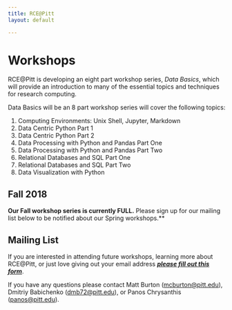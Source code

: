 ```yaml
---
title: RCE@Pitt
layout: default

---
```


# Workshops

RCE@Pitt is developing an eight part workshop series, *Data Basics*, which will provide an introduction to many of the essential topics and techniques for research computing.

Data Basics will be an 8 part workshop series will cover the following topics:

1. Computing Environments: Unix Shell, Jupyter, Markdown
2. Data Centric Python Part 1
3. Data Centric Python Part 2
4. Data Processing with Python and Pandas Part One
5. Data Processing with Python and Pandas Part Two
6. Relational Databases and SQL Part One
7. Relational Databases and SQL Part Two
8. Data Visualization with Python


## Fall 2018

**Our Fall workshop series is currently FULL.** Please sign up for our mailing list below to be notified about our Spring workshops.**

## Mailing List

If you are interested in attending future workshops, learning more about RCE@Pitt, or just love giving out your email address ***[please fill out this form](https://goo.gl/forms/wT2F0GtUu2xVnpLC2)***.

If you have any questions please contact Matt Burton (mcburton@pitt.edu), Dmitriy Babichenko (dmb72@pitt.edu), or Panos Chrysanthis (panos@pitt.edu).
